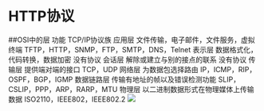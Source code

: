 # HTTP协议

##OSI中的层 功能 TCP/IP协议族
应用层 文件传输，电子邮件，文件服务，虚拟终端 TFTP，HTTP，SNMP，FTP，SMTP，DNS，Telnet
表示层 数据格式化，代码转换，数据加密 没有协议
会话层 解除或建立与别的接点的联系 没有协议
传输层 提供端对端的接口 TCP，UDP
网络层 为数据包选择路由 IP，ICMP，RIP，OSPF，BGP，IGMP
数据链路层 传输有地址的帧以及错误检测功能 SLIP，CSLIP，PPP，ARP，RARP，MTU
物理层 以二进制数据形式在物理媒体上传输数据 ISO2110，IEEE802，IEEE802.2
![](media/14727113159661/14727114092171.jpg)


